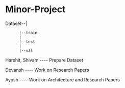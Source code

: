# Minor-Project

Dataset--|

          |--train
          |
          |--test
          |
          |--val

Harshit, Shivam   ----  Prepare Dataset

Devansh  ---- Work on Research Papers

Ayush ---- Work on Architecture and Research Papers
